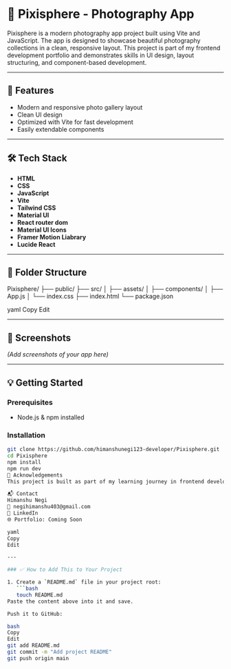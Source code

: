# 📸 Pixisphere - Photography App

Pixisphere is a modern photography app project built using Vite and JavaScript. The app is designed to showcase beautiful photography collections in a clean, responsive layout. This project is part of my frontend development portfolio and demonstrates skills in UI design, layout structuring, and component-based development.

---

## 🚀 Features

- Modern and responsive photo gallery layout
- Clean UI design
- Optimized with Vite for fast development
- Easily extendable components

---

## 🛠️ Tech Stack

- **HTML**
- **CSS**
- **JavaScript**
- **Vite**
- **Tailwind CSS**
- **Material UI**
- **React router dom**
- **Material UI Icons**
- **Framer Motion Liabrary**
- **Lucide React**

---

## 📂 Folder Structure

Pixisphere/
├── public/
├── src/
│ ├── assets/
│ ├── components/
│ ├── App.js
│ └── index.css
├── index.html
└── package.json

yaml
Copy
Edit

---

## 📸 Screenshots

*(Add screenshots of your app here)*

---

## 💡 Getting Started

### Prerequisites

- Node.js & npm installed

### Installation

```bash
git clone https://github.com/himanshunegi123-developer/Pixisphere.git
cd Pixisphere
npm install
npm run dev
🙌 Acknowledgements
This project is built as part of my learning journey in frontend development. Suggestions and contributions are welcome!

📬 Contact
Himanshu Negi
📧 negihimanshu403@gmail.com
🔗 LinkedIn
🌐 Portfolio: Coming Soon

yaml
Copy
Edit

---

### ✅ How to Add This to Your Project

1. Create a `README.md` file in your project root:
   ```bash
   touch README.md
Paste the content above into it and save.

Push it to GitHub:

bash
Copy
Edit
git add README.md
git commit -m "Add project README"
git push origin main

